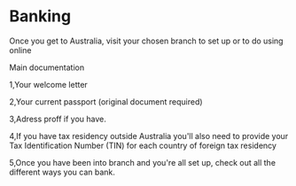 # Banking

Once you get to Australia, visit your chosen branch to set up or to do using online 

Main documentation 

1,Your welcome letter

2,Your current passport (original document required)

3,Adress proff if you have. 

4,If you have tax residency outside Australia you'll also need to provide your Tax Identification Number (TIN) for each country of foreign tax residency

5,Once you have been into branch and you're all set up, check out all the different ways you can bank.


